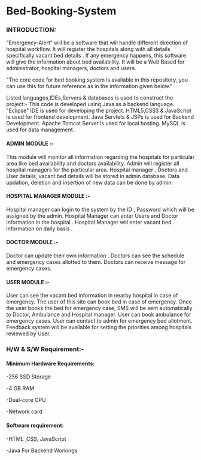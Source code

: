 # Bed-Booking-System

<h3>INTRODUCTION:</h3>
“Emergency-Alert” will be a software that will handle different direction of hospital workflow. 
It will register the hospitals along with all details specifically vacant bed details .
If any emergency happens, this software will give the information about bed availability. 
It will be a Web Based for administrator, hospital managers, doctors and users.

"The core code for bed booking system is available in this repository, you can use this for future reference as in the information given below."

Listed languages,IDEs,Servers & databases is used to construct the project:-
This code is developed using Java as a backend language.
"Eclipse" IDE is used for developing the project.
HTML5,CSS3 & JavaScript is used for frontend development.
Java Servlets & JSPs is used for Backend Development.
Apache Tomcat Server is used for local hosting.
MySQL is used for data management. 

<h4>ADMIN MODULE :-</h4>
This module will monitor all information regarding the hospitals for particular area like bed availability and doctors availability. 
Admin will register all hospital managers for the particular area. 
Hospital manager , Doctors and User details, vacant bed details will be stored in admin database. 
Data updation, deletion and insertion of new data can be done by admin. 

<h4>HOSPITAL MANAGER MODULE :-</h4>
Hospital manager can login to the system by the ID , Password which will be assigned by the admin. 
Hospital Manager can enter Users and Doctor information in the hospital . 
Hospital Manager will enter vacant bed information on daily basis . 


<h4>DOCTOR MODULE :-</h4>
Doctor can update their own information . 
Doctors can see the schedule and emergency cases allotted to them. 
Doctors can receive message for emergency cases. 

<h4>USER MODULE :-</h4>
User can see the vacant bed information in nearby hospital in case of emergency. 
The user of this site can book bed in case of emergency. 
Once the user books the bed for emergency case, SMS will be sent automatically to Doctor, Ambulance and Hospital manager. 
User can book ambulance for emergency cases. 
User can contact to admin for emergency bed allotment. 
Feedback system will be available for setting the priorities among hospitals reviewed by User. 

<h3>H/W & S/W Requirement:-</h3>

<h4>Minimum Hardware Requirements:</h4>

  -256 SSD Storage
  
  -4 GB RAM
  
  -Dual-core CPU
  
  -Network card 
  
<h4>Software requirement:</h4>

  -HTML ,CSS, JavaScript
  
  -Java For Backend Workings
  














